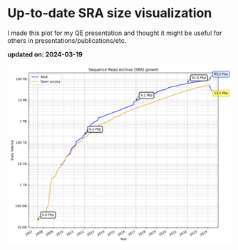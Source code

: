 # Up-to-date SRA size visualization

I made this plot for my QE presentation and thought it might be useful for others in presentations/publications/etc.

**updated on: 2024-03-19**


![SRA Data Growth](sra_data_growth.png)